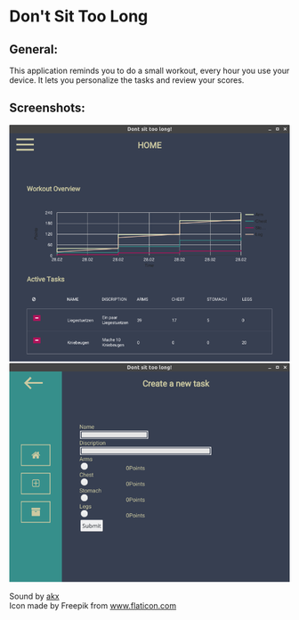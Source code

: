 <h1> Don't Sit Too Long

General:
-------
This application reminds you to do a small workout, every hour you use your device.
It lets you personalize the tasks and review your scores.

Screenshots:
-----------
![Home](img/01.png)
![Add new tasks quick and easy](img/02.png)


Sound by [akx](https://github.com/akx/Notifications)<br>
Icon made by Freepik from www.flaticon.com
